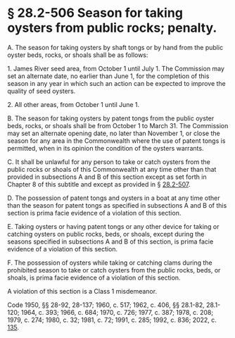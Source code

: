 # § 28.2-506 Season for taking oysters from public rocks; penalty.

<p>A. The season for taking oysters by shaft tongs or by hand from the public oyster beds, rocks, or shoals shall be as follows:</p><p>1. James River seed area, from October 1 until July 1. The Commission may set an alternate date, no earlier than June 1, for the completion of this season in any year in which such an action can be expected to improve the quality of seed oysters.</p><p>2. All other areas, from October 1 until June 1.</p><p>B. The season for taking oysters by patent tongs from the public oyster beds, rocks, or shoals shall be from October 1 to March 31. The Commission may set an alternate opening date, no later than November 1, or close the season for any area in the Commonwealth where the use of patent tongs is permitted, when in its opinion the condition of the oysters warrants.</p><p>C. It shall be unlawful for any person to take or catch oysters from the public rocks or shoals of this Commonwealth at any time other than that provided in subsections A and B of this section except as set forth in Chapter 8 of this subtitle and except as provided in § <a href='/vacode/28.2-507/'>28.2-507</a>.</p><p>D. The possession of patent tongs and oysters in a boat at any time other than the season for patent tongs as specified in subsections A and B of this section is prima facie evidence of a violation of this section.</p><p>E. Taking oysters or having patent tongs or any other device for taking or catching oysters on public rocks, beds, or shoals, except during the seasons specified in subsections A and B of this section, is prima facie evidence of a violation of this section.</p><p>F. The possession of oysters while taking or catching clams during the prohibited season to take or catch oysters from the public rocks, beds, or shoals, is prima facie evidence of a violation of this section.</p><p>A violation of this section is a Class 1 misdemeanor.</p><p>Code 1950, §§ 28-92, 28-137; 1960, c. 517; 1962, c. 406, §§ 28.1-82, 28.1-120; 1964, c. 393; 1966, c. 684; 1970, c. 726; 1977, c. 387; 1978, c. 208; 1979, c. 274; 1980, c. 32; 1981, c. 72; 1991, c. 285; 1992, c. 836; 2022, c. <a href='http://lis.virginia.gov/cgi-bin/legp604.exe?221+ful+CHAP0135'>135</a>.</p>